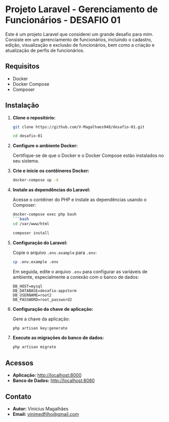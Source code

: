 # Projeto Laravel - Gerenciamento de Funcionários - DESAFIO 01

Este é um projeto Laravel que considerei um grande desafio para mim. Consiste em um gerenciamento de funcionários, incluindo o cadastro, edição, visualização e exclusão de funcionários, bem como a criação e atualização de perfis de funcionários.

## Requisitos

- Docker
- Docker Compose
- Composer

## Instalação

1. **Clone o repositório:**

    ```bash
    git clone https://github.com/V-Magalhaes948/desafio-01.git
    ```
    ```bash
    cd desafio-01
    ```

2. **Configure o ambiente Docker:**

    Certifique-se de que o Docker e o Docker Compose estão instalados no seu sistema.

3. **Crie e inicie os contêineres Docker:**

    ```bash
    docker-compose up -d
    ```

4. **Instale as dependências do Laravel:**

    Acesse o contêiner do PHP e instale as dependências usando o Composer:

    ```bash
    docker-compose exec php bash
    ```bash
    cd /var/www/html
    ```
    ```bash
    composer install
    ```

5. **Configuração do Laravel:**

    Copie o arquivo `.env.example` para `.env`:

    ```bash
    cp .env.example .env
    ```

    Em seguida, edite o arquivo `.env` para configurar as variáveis de ambiente, especialmente a conexão com o banco de dados:

    ```dotenv
    DB_HOST=mysql
    DB_DATABASE=desafio-appstorm
    DB_USERNAME=root2
    DB_PASSWORD=root_password2
    ```

6. **Configuração da chave de aplicação:**

    Gere a chave da aplicação:

    ```bash
    php artisan key:generate
    ```

7. **Execute as migrações do banco de dados:**

    ```bash
    php artisan migrate
    ```
## Acessos

- **Aplicação:** [http://localhost:8000](http://localhost:8000)
- **Banco de Dados:** [http://localhost:8080](http://localhost:8080)

## Contato

- **Autor:** Vinicius Magalhães
- **Email:** vinimedfilho@gmail.com